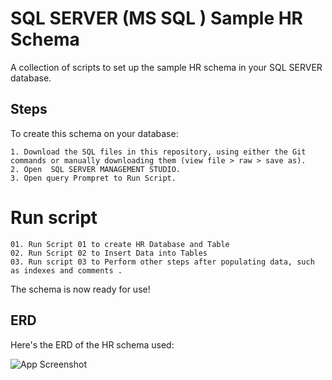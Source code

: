 
# SQL SERVER (MS SQL ) Sample HR Schema

A collection of scripts to set up the sample HR schema in your SQL SERVER database.


## Steps
To create this schema on your database:

    1. Download the SQL files in this repository, using either the Git commands or manually downloading them (view file > raw > save as).
    2. Open  SQL SERVER MANAGEMENT STUDIO.
    3. Open query Prompret to Run Script.
# Run script 
    01. Run Script 01 to create HR Database and Table
    02. Run Script 02 to Insert Data into Tables
    03. Run script 03 to Perform other steps after populating data, such as indexes and comments .

The schema is now ready for use!

## ERD

Here's the ERD of the HR schema used: 

![App Screenshot](https://github.com/saiful7i/IMAGE-FOR-OTHER-REPO/blob/main/120085247-c9dd5180-c119-11eb-8d06-d8cfd5a1a60f.pngg)
